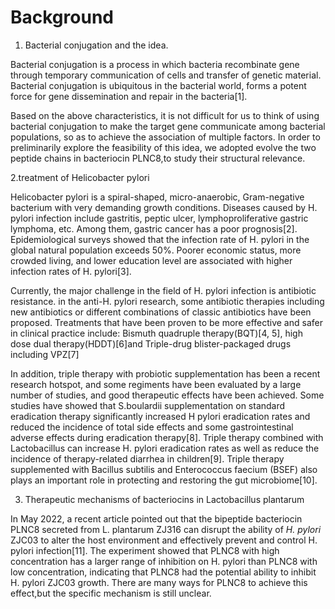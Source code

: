 # Background

1. Bacterial conjugation and the idea.

Bacterial conjugation is a process in which bacteria recombinate gene through temporary communication of cells and transfer of genetic material. Bacterial conjugation is ubiquitous in the bacterial world, forms a potent force for gene dissemination and repair in the bacteria[1].

Based on the above characteristics, it is not difficult for us to think of using bacterial conjugation to make the target gene communicate among bacterial populations, so as to achieve the association of multiple factors. In order to preliminarily explore the feasibility of this idea, we adopted evolve the two peptide chains in bacteriocin PLNC8,to study their structural relevance.



2.treatment of Helicobacter pylori

Helicobacter pylori is a spiral-shaped, micro-anaerobic, Gram-negative bacterium with very demanding growth conditions. Diseases caused by H. pylori infection include gastritis, peptic ulcer, lymphoproliferative gastric lymphoma, etc. Among them, gastric cancer has a poor prognosis[2]. Epidemiological surveys showed that the infection rate of H. pylori in the global natural population exceeds 50%. Poorer economic status, more crowded living, and lower education level are associated with higher infection rates of H. pylori[3].

Currently, the major challenge in the field of H. pylori infection is antibiotic resistance. in the anti-H. pylori research, some antibiotic therapies including new antibiotics or different combinations of classic antibiotics have been proposed. Treatments that have been proven to be more effective and safer in clinical practice include: Bismuth quadruple therapy(BQT)[4, 5], high dose dual therapy(HDDT)[6]and Triple-drug blister-packaged drugs including VPZ[7]

In addition, triple therapy with probiotic supplementation has been a recent research hotspot, and some regiments have been evaluated by a large number of studies, and good therapeutic effects have been achieved. Some studies have showed that S.boulardii supplementation on standard eradication therapy significantly increased H pylori eradication rates and reduced the incidence of total side effects and some gastrointestinal adverse effects during eradication therapy[8]. Triple therapy combined with Lactobacillus can increase H. pylori eradication rates as well as reduce the incidence of therapy-related diarrhea in children[9]. Triple therapy supplemented with Bacillus subtilis and Enterococcus faecium (BSEF) also plays an important role in protecting and restoring the gut microbiome[10].



3. Therapeutic mechanisms of bacteriocins in Lactobacillus plantarum

In May 2022, a recent article pointed out that the bipeptide bacteriocin PLNC8 secreted from L. plantarum ZJ316 can disrupt the ability of *H. pylori* ZJC03 to alter the host environment and effectively prevent and control H. pylori infection[11]. The experiment showed that PLNC8 with high concentration has a larger range of inhibition on H. pylori than PLNC8 with low concentration, indicating that PLNC8 had the potential ability to inhibit H. pylori ZJC03 growth. There are many ways for PLNC8 to achieve this effect,but the specific mechanism is still unclear.
